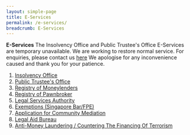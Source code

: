 ```yaml
---
layout: simple-page
title: E-Services 
permalink: /e-services/
breadcrumb: E-Services 
---
```


**E-Services**
The Insolvency Office and Public Trustee's Office E-Services are temporary unavailable.
We are working to restore normal service.
For enquiries, please contact us [here](https://eservices.mlaw.gov.sg/enquiry/)
We apologise for any inconvenience caused and thank you for your patience.

1. [Insolvency Office](https://eservices.mlaw.gov.sg/io/)
2. [Public Trustee's Office](https://eservices.mlaw.gov.sg/pto/welcome.xhtml)
3. [Registry of Moneylenders](https://eservices.mlaw.gov.sg/rom/)
4. [Registry of Pawnbroker](https://eservices.mlaw.gov.sg/rop/)
5. [Legal Services Authority](https://eservices.mlaw.gov.sg/lsra/lsra-home)
6. [Exemptions (Singapore Bar/FPE)](https://eservices.mlaw.gov.sg/li/ems/application/exemption.aspx) 
7. [Application for Community Mediation](https://cmc.mlaw.gov.sg/e-services/log-into-mediators-portal/)
8. [Legal Aid Bureau](https://eservices.mlaw.gov.sg/labesvc/)
9. [Anti-Money Laundering / Countering The Financing Of Terrorism](https://acd.mlaw.gov.sg)
